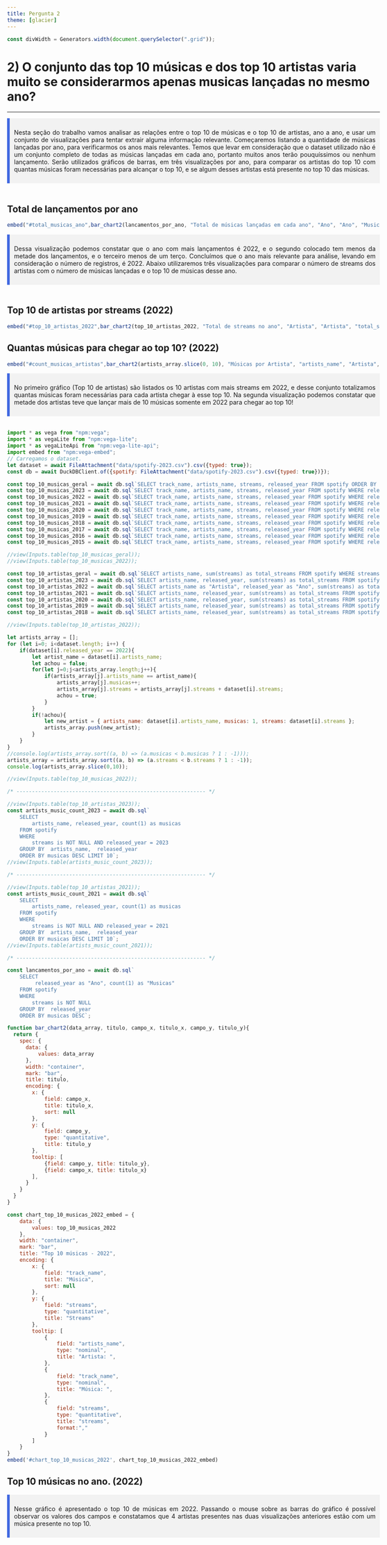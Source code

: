 ```yaml
---
title: Pergunta 2
theme: [glacier]
---
```

<style> body, div, p, li, ol, h1 { max-width: none; } </style>

```js
const divWidth = Generators.width(document.querySelector(".grid"));
```

<h1> 2) O conjunto das top 10 músicas e dos top 10 artistas varia muito se considerarmos apenas musicas lançadas no mesmo ano?</h1>
<hr>

<div style="background-color: #f2f2f2; border-left: 6px solid royalblue; padding: 10px;">
    <p style="text-align: justify;">
        Nesta seção do trabalho vamos analisar as relações entre o top 10 de músicas e o top 10 de artistas, ano a ano, e usar um conjunto de visualizações para tentar extrair alguma informação relevante. Começaremos listando a quantidade de músicas lançadas por ano, para verificarmos os anos mais relevantes. Temos que levar em consideração que o dataset utilizado não é um conjunto completo de todas as músicas lançadas em cada ano, portanto muitos anos terão pouquíssimos ou nenhum lançamento. Serão utilizados gráficos de barras, em três visualizações por ano, para comparar os artistas do top 10 com quantas músicas foram necessárias para alcançar o top 10, e se algum desses artistas está presente no top 10 das músicas.
    </p>
</div>
<br>

## Total de lançamentos por ano

<div class="grid grid-cols-1">
  <div class="card" id="total_musicas_ano">  
      <span style="font-size: 80%;"></span>  

```js
embed("#total_musicas_ano",bar_chart2(lancamentos_por_ano, "Total de músicas lançadas em cada ano", "Ano", "Ano", "Musicas", "Total de lançamentos").spec)
```

  </div>  
</div>
<div style="background-color: #f2f2f2; border-left: 6px solid royalblue; padding: 10px;">
    <p style="text-align: justify;">   
        Dessa visualização podemos constatar que o ano com  mais lançamentos é 2022, e o segundo colocado tem menos da metade dos lançamentos, e o terceiro menos de um terço. Concluímos que o ano mais relevante para análise, levando em consideração o número de registros,  é 2022. Abaixo utilizaremos três visualizações para comparar o número de streams dos artistas com o número de músicas lançadas e o top 10 de músicas desse ano.
    </p>
</div>
<br>

## Top 10 de artistas por streams (2022)
<div class="grid grid-cols-1">
  <div class="card" id="top_10_artistas_2022">  
      <span style="font-size: 80%;"></span>  


```js
embed("#top_10_artistas_2022",bar_chart2(top_10_artistas_2022, "Total de streams no ano", "Artista", "Artista", "total_streams", "Total de streams").spec)
```

  </div>  
</div>

## Quantas músicas para chegar ao top 10? (2022)

<div class="grid grid-cols-1">
  <div class="card" id="count_musicas_artistas">  
      <span style="font-size: 80%;"></span>  

```js
embed("#count_musicas_artistas",bar_chart2(artists_array.slice(0, 10), "Músicas por Artista", "artists_name", "Artista", "musicas", "Total de músicas").spec)
```

  </div>  
</div>

<div style="background-color: #f2f2f2; border-left: 6px solid royalblue; padding: 10px;">
    <p style="text-align: justify;">   
        No primeiro gráfico (Top 10 de artistas) são listados os 10 artistas com mais streams em 2022, e desse conjunto totalizamos quantas músicas foram necessárias para cada artista chegar à esse top 10. Na segunda visualização podemos constatar que metade dos artistas teve que lançar mais de 10 músicas somente em 2022 para chegar ao top 10!
    </p>
</div>
<br>




```js
import * as vega from "npm:vega";
import * as vegaLite from "npm:vega-lite";
import * as vegaLiteApi from "npm:vega-lite-api";
import embed from "npm:vega-embed";
// Carregamos o dataset.
let dataset = await FileAttachment("data/spotify-2023.csv").csv({typed: true});
const db = await DuckDBClient.of({spotify: FileAttachment("data/spotify-2023.csv").csv({typed: true})});

const top_10_musicas_geral = await db.sql`SELECT track_name, artists_name, streams, released_year FROM spotify ORDER BY streams DESC LIMIT 10`;
const top_10_musicas_2023 = await db.sql`SELECT track_name, artists_name, streams, released_year FROM spotify WHERE released_year = '2023' ORDER BY streams DESC LIMIT 10`;
const top_10_musicas_2022 = await db.sql`SELECT track_name, artists_name, streams, released_year FROM spotify WHERE released_year = '2022' ORDER BY streams DESC LIMIT 10`;
const top_10_musicas_2021 = await db.sql`SELECT track_name, artists_name, streams, released_year FROM spotify WHERE released_year = '2021' ORDER BY streams DESC LIMIT 10`;
const top_10_musicas_2020 = await db.sql`SELECT track_name, artists_name, streams, released_year FROM spotify WHERE released_year = '2020' ORDER BY streams DESC LIMIT 10`;
const top_10_musicas_2019 = await db.sql`SELECT track_name, artists_name, streams, released_year FROM spotify WHERE released_year = '2019' ORDER BY streams DESC LIMIT 10`;
const top_10_musicas_2018 = await db.sql`SELECT track_name, artists_name, streams, released_year FROM spotify WHERE released_year = '2018' ORDER BY streams DESC LIMIT 10`;
const top_10_musicas_2017 = await db.sql`SELECT track_name, artists_name, streams, released_year FROM spotify WHERE released_year = '2017' ORDER BY streams DESC LIMIT 10`;
const top_10_musicas_2016 = await db.sql`SELECT track_name, artists_name, streams, released_year FROM spotify WHERE released_year = '2016' ORDER BY streams DESC LIMIT 10`;
const top_10_musicas_2015 = await db.sql`SELECT track_name, artists_name, streams, released_year FROM spotify WHERE released_year = '2015' ORDER BY streams DESC LIMIT 10`;

//view(Inputs.table(top_10_musicas_geral));
//view(Inputs.table(top_10_musicas_2022));

const top_10_artistas_geral = await db.sql`SELECT artists_name, sum(streams) as total_streams FROM spotify WHERE streams is NOT NULL GROUP BY artists_name ORDER BY total_streams DESC LIMIT 10`;
const top_10_artistas_2023 = await db.sql`SELECT artists_name, released_year, sum(streams) as total_streams FROM spotify WHERE streams is NOT NULL AND released_year = '2023' GROUP BY artists_name, released_year ORDER BY total_streams DESC LIMIT 10`;
const top_10_artistas_2022 = await db.sql`SELECT artists_name as "Artista", released_year as "Ano", sum(streams) as total_streams FROM spotify WHERE streams is NOT NULL AND released_year = '2022' GROUP BY artists_name, released_year ORDER BY total_streams DESC LIMIT 10`;
const top_10_artistas_2021 = await db.sql`SELECT artists_name, released_year, sum(streams) as total_streams FROM spotify WHERE streams is NOT NULL AND released_year = '2021' GROUP BY artists_name, released_year ORDER BY total_streams DESC LIMIT 10`;
const top_10_artistas_2020 = await db.sql`SELECT artists_name, released_year, sum(streams) as total_streams FROM spotify WHERE streams is NOT NULL AND released_year = '2020' GROUP BY artists_name, released_year ORDER BY total_streams DESC LIMIT 10`;
const top_10_artistas_2019 = await db.sql`SELECT artists_name, released_year, sum(streams) as total_streams FROM spotify WHERE streams is NOT NULL AND released_year = '2019' GROUP BY artists_name, released_year ORDER BY total_streams DESC LIMIT 10`;
const top_10_artistas_2018 = await db.sql`SELECT artists_name, released_year, sum(streams) as total_streams FROM spotify WHERE streams is NOT NULL AND released_year = '2018' GROUP BY artists_name, released_year ORDER BY total_streams DESC LIMIT 10`;

//view(Inputs.table(top_10_artistas_2022));

let artists_array = [];
for (let i=0; i<dataset.length; i++) {
    if(dataset[i].released_year == 2022){
        let artist_name = dataset[i].artists_name;
        let achou = false;
        for(let j=0;j<artists_array.length;j++){
            if(artists_array[j].artists_name == artist_name){
                artists_array[j].musicas++;
                artists_array[j].streams = artists_array[j].streams + dataset[i].streams;
                achou = true;
            }
        }
        if(!achou){
            let new_artist = { artists_name: dataset[i].artists_name, musicas: 1, streams: dataset[i].streams };
            artists_array.push(new_artist);
        }
    }    
}
//console.log(artists_array.sort((a, b) => (a.musicas < b.musicas ? 1 : -1)));
artists_array = artists_array.sort((a, b) => (a.streams < b.streams ? 1 : -1));
console.log(artists_array.slice(0,10));

//view(Inputs.table(top_10_musicas_2022));

/* ------------------------------------------------------------- */

//view(Inputs.table(top_10_artistas_2023));
const artists_music_count_2023 = await db.sql`
    SELECT 
        artists_name, released_year, count(1) as musicas 
    FROM spotify 
    WHERE 
        streams is NOT NULL AND released_year = 2023
    GROUP BY  artists_name,  released_year
    ORDER BY musicas DESC LIMIT 10`;
//view(Inputs.table(artists_music_count_2023));

/* ------------------------------------------------------------- */

//view(Inputs.table(top_10_artistas_2021));
const artists_music_count_2021 = await db.sql`
    SELECT 
        artists_name, released_year, count(1) as musicas 
    FROM spotify 
    WHERE 
        streams is NOT NULL AND released_year = 2021
    GROUP BY  artists_name,  released_year
    ORDER BY musicas DESC LIMIT 10`;
//view(Inputs.table(artists_music_count_2021));

/* ------------------------------------------------------------- */

const lancamentos_por_ano = await db.sql`
    SELECT 
         released_year as "Ano", count(1) as "Musicas" 
    FROM spotify 
    WHERE 
        streams is NOT NULL 
    GROUP BY  released_year
    ORDER BY musicas DESC`;

function bar_chart2(data_array, titulo, campo_x, titulo_x, campo_y, titulo_y){
  return {
    spec: {
      data: {
          values: data_array
      },
      width: "container",
      mark: "bar",
      title: titulo,
      encoding: {
        x: {
            field: campo_x,
            title: titulo_x,
            sort: null
        },
        y: {
            field: campo_y,
            type: "quantitative",
            title: titulo_y
        },
        tooltip: [
            {field: campo_y, title: titulo_y},
            {field: campo_x, title: titulo_x}
        ],                   
      }
    }
  }
}

const chart_top_10_musicas_2022_embed = {
    data: {
        values: top_10_musicas_2022
    },
    width: "container",
    mark: "bar",
    title: "Top 10 músicas - 2022",
    encoding: {
        x: {
            field: "track_name",
            title: "Música",
            sort: null
        },
        y: {
            field: "streams",
            type: "quantitative",
            title: "Streams"
        },
        tooltip: [
            {
                field: "artists_name", 
                type: "nominal", 
                title: "Artista: ",
            },
            {
                field: "track_name", 
                type: "nominal", 
                title: "Música: ",
            },
            {
                field: "streams",
                type: "quantitative",                
                title: "streams",
                format:","
            }
        ]                
    }
}
embed('#chart_top_10_musicas_2022', chart_top_10_musicas_2022_embed)

```

## Top 10 músicas no ano. (2022)

<div class="grid grid-cols-1">
  <div class="card" id="chart_top_10_musicas_2022"></div>  
</div>
<div style="background-color: #f2f2f2; border-left: 6px solid royalblue; padding: 10px;">
    <p style="text-align: justify;">   
        Nesse gráfico é apresentado o top 10 de músicas em 2022. Passando o mouse sobre as barras do gráfico é possível observar os valores dos campos e constatamos que 4 artistas presentes nas duas visualizações anteriores estão com um música presente no top 10.
    </p>
</div>
<br>
